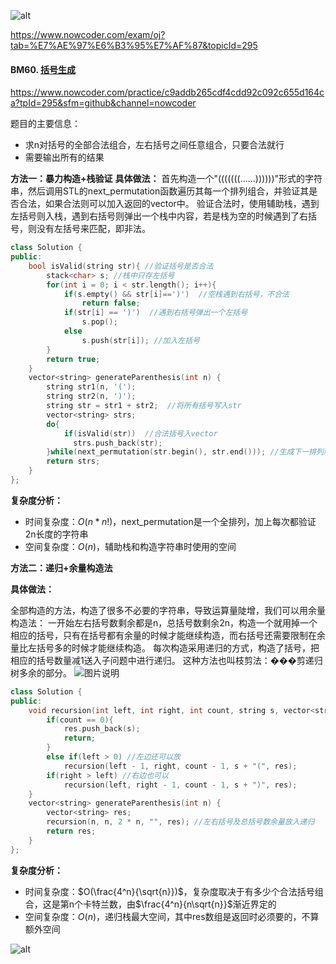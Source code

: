 ![alt](https://uploadfiles.nowcoder.com/bm/top101-head.jpg)

https://www.nowcoder.com/exam/oj?tab=%E7%AE%97%E6%B3%95%E7%AF%87&topicId=295

#### BM60. [括号生成](https://www.nowcoder.com/practice/c9addb265cdf4cdd92c092c655d164ca?tpId=295&sfm=github&channel=nowcoder)

https://www.nowcoder.com/practice/c9addb265cdf4cdd92c092c655d164ca?tpId=295&sfm=github&channel=nowcoder

题目的主要信息：

- 求n对括号的全部合法组合，左右括号之间任意组合，只要合法就行
- 需要输出所有的结果

**方法一：暴力构造+栈验证**
**具体做法：**
首先构造一个"(((((((......))))))"形式的字符串，然后调用STL的next_permutation函数遍历其每一个排列组合，并验证其是否合法，如果合法则可以加入返回的vector中。
验证合法时，使用辅助栈，遇到左括号则入栈，遇到右括号则弹出一个栈中内容，若是栈为空的时候遇到了右括号，则没有左括号来匹配，即非法。
```c++
class Solution {
public:
    bool isValid(string str){ //验证括号是否合法
        stack<char> s; //栈中只存左括号
        for(int i = 0; i < str.length(); i++){
            if(s.empty() && str[i]==')')  //空栈遇到右括号，不合法
                return false;
            if(str[i] == ')')  //遇到右括号弹出一个左括号
                s.pop();
            else 
                s.push(str[i]); //加入左括号
        } 
        return true;
    }
    vector<string> generateParenthesis(int n) {
        string str1(n, '(');
        string str2(n, ')');
        string str = str1 + str2;  //将所有括号写入str
        vector<string> strs;
        do{
            if(isValid(str))  //合法括号入vector
              strs.push_back(str);
        }while(next_permutation(str.begin(), str.end())); //生成下一排列组合
        return strs;
    }
};
```

**复杂度分析：**
- 时间复杂度：$O(n*n!)$，next_permutation是一个全排列，加上每次都验证2n长度的字符串
- 空间复杂度：$O(n)$，辅助栈和构造字符串时使用的空间

**方法二：递归+余量构造法**

**具体做法：**

全部构造的方法，构造了很多不必要的字符串，导致运算量陡增，我们可以用余量构造法：
一开始左右括号数剩余都是n，总括号数剩余2n，构造一个就用掉一个相应的括号，只有在括号都有余量的时候才能继续构造，而右括号还需要限制在余量比左括号多的时候才能继续构造。
每次构造采用递归的方式，构造了括号，把相应的括号数量减1送入子问题中进行递归。
这种方法也叫枝剪法：���剪递归树多余的部分。
![图片说明](https://uploadfiles.nowcoder.com/images/20210727/397721558_1627389455513/29EA282AA8744C9A06C1B22FDD564CEB "图片标题") 
```c++
class Solution {
public:
    void recursion(int left, int right, int count, string s, vector<string>& res){
        if(count == 0){
            res.push_back(s);
            return;
        }
        else if(left > 0) //左边还可以放
            recursion(left - 1, right, count - 1, s + "(", res);
        if(right > left) //右边也可以
            recursion(left, right - 1, count - 1, s + ")", res);
    }
    vector<string> generateParenthesis(int n) {
        vector<string> res;
        recursion(n, n, 2 * n, "", res); //左右括号及总括号数余量放入递归
        return res;
    }
};
```

**复杂度分析：**
- 时间复杂度：$O(\frac{4^n}{\sqrt{n}})$，复杂度取决于有多少个合法括号组合，这是第n个卡特兰数，由$\frac{4^n}{n\sqrt{n}}$渐近界定的
- 空间复杂度：$O(n)$，递归栈最大空间，其中res数组是返回时必须要的，不算额外空间


![alt](https://uploadfiles.nowcoder.com/bm/top101-tail.jpg)